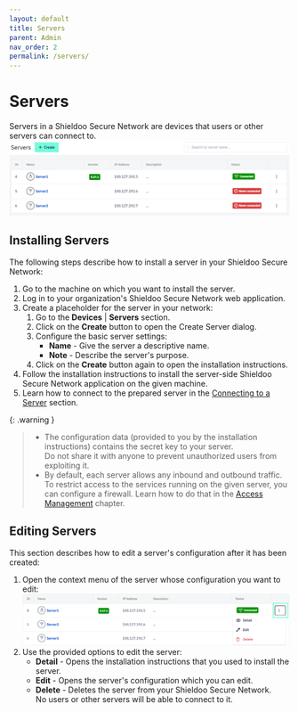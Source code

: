 ```yaml
---
layout: default
title: Servers
parent: Admin
nav_order: 2
permalink: /servers/
---
```


# Servers
Servers in a Shieldoo Secure Network are devices that users or other servers can connect to.
![](../../images/Servers01.png)

## Installing Servers
The following steps describe how to install a server in your Shieldoo Secure Network:
1. Go to the machine on which you want to install the server.
2. Log in to your organization's Shieldoo Secure Network web application.
3. Create a placeholder for the server in your network:
   1. Go to the **Devices** \| **Servers** section.
   2. Click on the **Create** button to open the Create Server dialog.
   3. Configure the basic server settings:  
       - **Name** - Give the server a descriptive name.
       - **Note** - Describe the server's purpose.
   4. Click on the **Create** button again to open the installation instructions.
4. Follow the installation instructions to install the server-side Shieldoo Secure Network application on the given machine.
5. Learn how to connect to the prepared server in the [Connecting to a Server](/server_connection/) section.

{: .warning }
> - The configuration data (provided to you by the installation instructions) contains the secret key to your server.  
Do not share it with anyone to prevent unauthorized users from exploiting it.
> - By default, each server allows any inbound and outbound traffic.  
To restrict access to the services running on the given server, you can configure a firewall. Learn how to do that in the [Access Management](/access_management/) chapter.

## Editing Servers
This section describes how to edit a server's configuration after it has been created:
1. Open the context menu of the server whose configuration you want to edit:  
![](../../images/Servers02.png)
2. Use the provided options to edit the server:  
   - **Detail** - Opens the installation instructions that you used to install the server.
   - **Edit** - Opens the server's configuration which you can edit.
   - **Delete** - Deletes the server from your Shieldoo Secure Network.  
   No users or other servers will be able to connect to it.

<!---## Attached Service-->